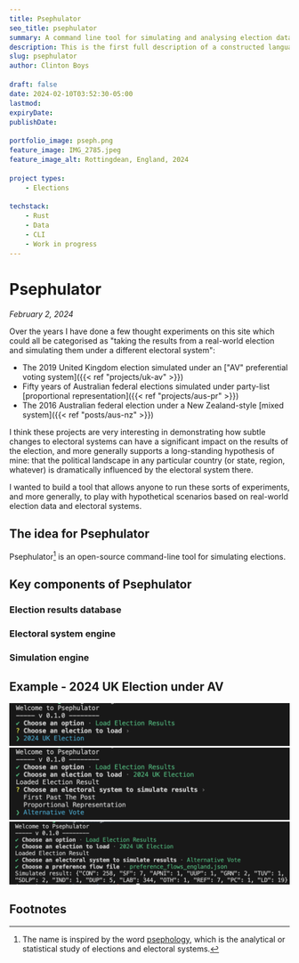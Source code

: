 ```yaml
---
title: Psephulator
seo_title: psephulator
summary: A command line tool for simulating and analysing election data.
description: This is the first full description of a constructed language I have created. It's a hobby I have dabbled in for over twenty years. 
slug: psephulator
author: Clinton Boys

draft: false
date: 2024-02-10T03:52:30-05:00
lastmod: 
expiryDate: 
publishDate: 

portfolio_image: pseph.png
feature_image: IMG_2785.jpeg
feature_image_alt: Rottingdean, England, 2024

project types: 
    - Elections

techstack:
    - Rust
    - Data
    - CLI
    - Work in progress
---
```


# Psephulator

*February 2, 2024*

Over the years I have done a few thought experiments on this site which could all be categorised as "taking the results from a real-world election and simulating them under a different electoral system": 

- The 2019 United Kingdom election simulated under an ["AV" preferential voting system]({{< ref "projects/uk-av" >}})
- Fifty years of Australian federal elections simulated under party-list [proportional representation]({{< ref "projects/aus-pr" >}})
- The 2016 Australian federal election under a New Zealand-style [mixed system]({{< ref "posts/aus-nz" >}})

I think these projects are very interesting in demonstrating how subtle changes to electoral systems can have a significant impact on the results of the election, and more generally supports a long-standing hypothesis of mine: that the political landscape in any particular country (or state, region, whatever) is dramatically influenced by the electoral system there. 

I wanted to build a tool that allows anyone to run these sorts of experiments, and more generally, to play with hypothetical scenarios based on real-world election data and electoral systems. 

## The idea for Psephulator

Psephulator[^1] is an open-source command-line tool for simulating elections. 

## Key components of Psephulator

### Election results database

### Electoral system engine

### Simulation engine

## Example - 2024 UK Election under AV

![alt](scrnsht1.png)
![alt](scrnsht2.png)
![alt](scrnsht3.png)

## Footnotes

[^1]: The name is inspired by the word [psephology](https://en.wiktionary.org/wiki/psephology), which is the analytical or statistical study of elections and electoral systems. 

